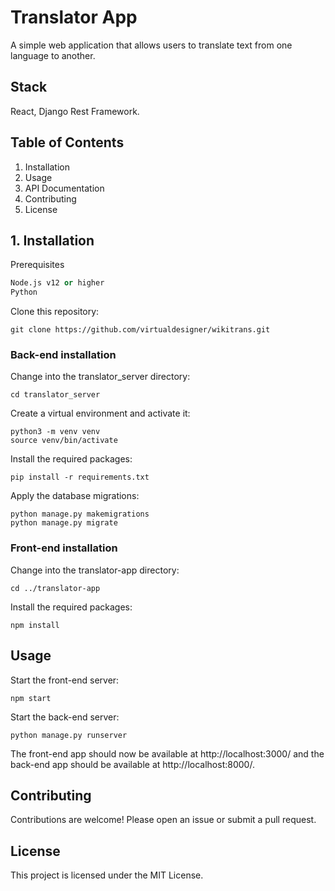 # Translator App

A simple web application that allows users to translate text from one language to another.

## Stack

React, Django Rest Framework.

## Table of Contents
1. Installation
2. Usage
3. API Documentation
4. Contributing
5. License

## 1. Installation
Prerequisites
```Python 3.6 or higher
Node.js v12 or higher
Python
```
Clone this repository:
```
git clone https://github.com/virtualdesigner/wikitrans.git
```

### Back-end installation

Change into the translator_server directory:
```
cd translator_server
```

Create a virtual environment and activate it:
```
python3 -m venv venv
source venv/bin/activate
```

Install the required packages:
```
pip install -r requirements.txt
```

Apply the database migrations:

```
python manage.py makemigrations
python manage.py migrate
```

### Front-end installation

Change into the translator-app directory:
```
cd ../translator-app
```

Install the required packages:
```
npm install
```

## Usage

Start the front-end server:
```
npm start
```

Start the back-end server:
```
python manage.py runserver
```

The front-end app should now be available at http://localhost:3000/ and the back-end app should be available at http://localhost:8000/.

## Contributing
Contributions are welcome! Please open an issue or submit a pull request.

## License
This project is licensed under the MIT License.
